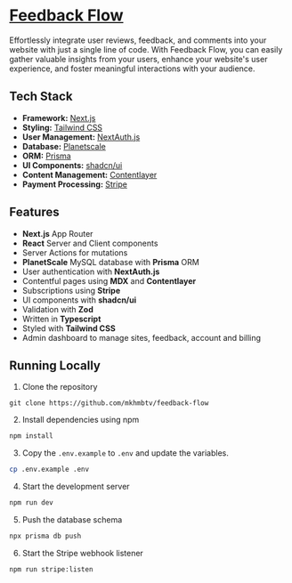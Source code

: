 # [Feedback Flow](feedback-flow-phi.vercel.app)

Effortlessly integrate user reviews, feedback, and comments into your website with just a single line of code.
With Feedback Flow, you can easily gather valuable insights from your users, enhance your website's user experience, and foster meaningful interactions with your audience.

## Tech Stack

- **Framework:** [Next.js](https://nextjs.org)
- **Styling:** [Tailwind CSS](https://tailwindcss.com)
- **User Management:** [NextAuth.js](https://next-auth.js.org/)
- **Database:** [Planetscale](https://planetscale.com/)
- **ORM:** [Prisma](https://prisma.io)
- **UI Components:** [shadcn/ui](https://ui.shadcn.com)
- **Content Management:** [Contentlayer](https://www.contentlayer.dev)
- **Payment Processing:** [Stripe](https://stripe.com)

## Features

- **Next.js** App Router
- **React** Server and Client components
- Server Actions for mutations
- **PlanetScale** MySQL database with **Prisma** ORM
- User authentication with **NextAuth.js**
- Contentful pages using **MDX** and **Contentlayer**
- Subscriptions using **Stripe**
- UI components with **shadcn/ui**
- Validation with **Zod**
- Written in **Typescript**
- Styled with **Tailwind CSS**
- Admin dashboard to manage sites, feedback, account and billing

## Running Locally

1. Clone the repository

```bashe
git clone https://github.com/mkhmbtv/feedback-flow
```

2. Install dependencies using npm

```bash
npm install
```

3. Copy the `.env.example` to `.env` and update the variables.

```bash
cp .env.example .env
```

4. Start the development server

```bash
npm run dev
```

5. Push the database schema

```bash
npx prisma db push
```

6. Start the Stripe webhook listener

```bash
npm run stripe:listen
```

